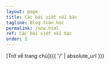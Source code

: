 ```yaml
---
layout: page
title: Các bài viết nổi bậc
tagline: Blog toán học
permalink: /now.html
ref: Các bài viết nổi bậc
order: 2
---
```



[Trở về trang chủ]({{ '/' | absolute_url }})

